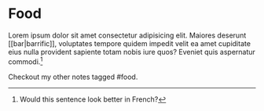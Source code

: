 # Food

Lorem ipsum dolor sit amet consectetur adipisicing elit. Maiores deserunt [[bar|barrific]], voluptates tempore quidem impedit velit ea amet cupiditate eius nulla provident sapiente totam nobis iure quos? Eveniet quis aspernatur commodi.[^1]

Checkout my other notes tagged #food.

[^1]: Would this sentence look better in French?